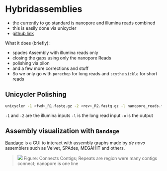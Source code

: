 # Hybridassemblies

* the currently to go standard is nanopore and illumina reads combined
* this is easily done via unicycler
* [github link](https://github.com/rrwick/Unicycler)

What it does (briefly):
* spades Assembly with illumina reads only
* closing the gaps using only the nanopore Reads
* polishing via pilon
* and a few more corrections and stuff
* So we only go with `porechop` for long reads and `scythe` `sickle` for short reads

## Unicycler Polishing

```bash
unicycler -1 <fwd>_R1.fastq.gz -2 <rev>_R2.fastq.gz -l nanopore_reads.fastq -o outputfolder
```

`-1` and `-2` are the illumina inputs `-l` is the long read input `-o` is the output


## Assembly visualization with `Bandage`

[Bandage](https://github.com/rrwick/Bandage/) is a GUI to interact with assembly graphs made by *de novo* assemblers such as Velvet, SPAdes, MEGAHIT and others.

> ![](http://sepsis-omics.github.io/tutorials/modules/cmdline_assembly/images/illumina_assembly_bandage.png)
> Figure: Connects Contigs; Repeats are region were many contigs connect; nanopore is one line
